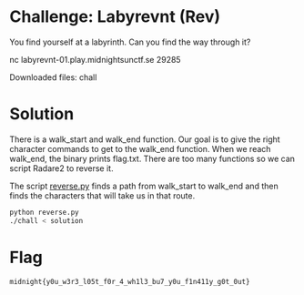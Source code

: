 # Challenge: Labyrevnt (Rev)

You find yourself at a labyrinth. Can you find the way through it?

nc labyrevnt-01.play.midnightsunctf.se 29285 

Downloaded files: chall

# Solution
There is a walk\_start and walk\_end function.
Our goal is to give the right character commands to get to the walk\_end function.
When we reach walk\_end, the binary prints flag.txt.
There are too many functions so we can script Radare2 to reverse it.

The script [reverse.py](reverse.py) finds a path from walk\_start to walk\_end and then finds the characters that will take us in that route.

```sh
python reverse.py
./chall < solution
```

# Flag
```
midnight{y0u_w3r3_l05t_f0r_4_wh1l3_bu7_y0u_f1n411y_g0t_0ut}
```
